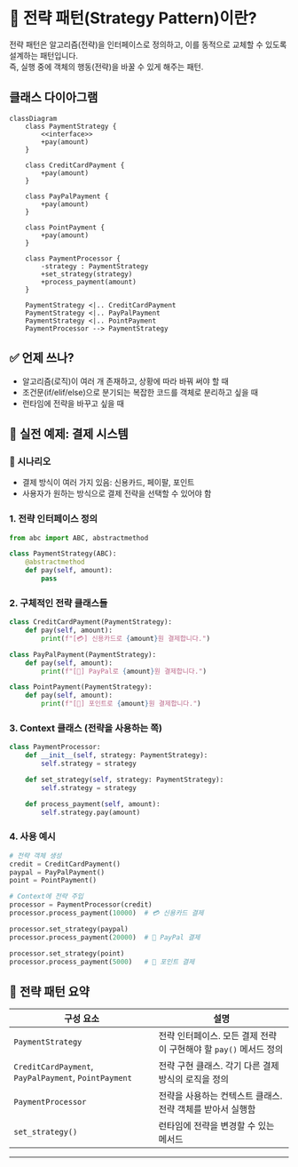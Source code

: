 # 🧠 전략 패턴(Strategy Pattern)이란?

전략 패턴은 알고리즘(전략)을 인터페이스로 정의하고, 이를 동적으로 교체할 수 있도록 설계하는 패턴입니다.  
즉, 실행 중에 객체의 행동(전략)을 바꿀 수 있게 해주는 패턴.

## 클래스 다이아그램
```mermaid
classDiagram
    class PaymentStrategy {
        <<interface>>
        +pay(amount)
    }

    class CreditCardPayment {
        +pay(amount)
    }

    class PayPalPayment {
        +pay(amount)
    }

    class PointPayment {
        +pay(amount)
    }

    class PaymentProcessor {
        -strategy : PaymentStrategy
        +set_strategy(strategy)
        +process_payment(amount)
    }

    PaymentStrategy <|.. CreditCardPayment
    PaymentStrategy <|.. PayPalPayment
    PaymentStrategy <|.. PointPayment
    PaymentProcessor --> PaymentStrategy
```


## ✅ 언제 쓰나?
- 알고리즘(로직)이 여러 개 존재하고, 상황에 따라 바꿔 써야 할 때
- 조건문(if/elif/else)으로 분기되는 복잡한 코드를 객체로 분리하고 싶을 때
- 런타임에 전략을 바꾸고 싶을 때

## 🧪 실전 예제: 결제 시스템
### 🎯 시나리오
- 결제 방식이 여러 가지 있음: 신용카드, 페이팔, 포인트
- 사용자가 원하는 방식으로 결제 전략을 선택할 수 있어야 함

### 1. 전략 인터페이스 정의
```python
from abc import ABC, abstractmethod

class PaymentStrategy(ABC):
    @abstractmethod
    def pay(self, amount):
        pass
```


### 2. 구체적인 전략 클래스들
```python
class CreditCardPayment(PaymentStrategy):
    def pay(self, amount):
        print(f"[💳] 신용카드로 {amount}원 결제합니다.")

class PayPalPayment(PaymentStrategy):
    def pay(self, amount):
        print(f"[📧] PayPal로 {amount}원 결제합니다.")

class PointPayment(PaymentStrategy):
    def pay(self, amount):
        print(f"[🎁] 포인트로 {amount}원 결제합니다.")
```


### 3. Context 클래스 (전략을 사용하는 쪽)
```python
class PaymentProcessor:
    def __init__(self, strategy: PaymentStrategy):
        self.strategy = strategy

    def set_strategy(self, strategy: PaymentStrategy):
        self.strategy = strategy

    def process_payment(self, amount):
        self.strategy.pay(amount)

```

### 4. 사용 예시
```python
# 전략 객체 생성
credit = CreditCardPayment()
paypal = PayPalPayment()
point = PointPayment()

# Context에 전략 주입
processor = PaymentProcessor(credit)
processor.process_payment(10000)  # 💳 신용카드 결제

processor.set_strategy(paypal)
processor.process_payment(20000)  # 📧 PayPal 결제

processor.set_strategy(point)
processor.process_payment(5000)   # 🎁 포인트 결제
```


## 🧩 전략 패턴 요약

| 구성 요소                                | 설명 |
|-----------------------------------------|------|
| `PaymentStrategy`                        | 전략 인터페이스. 모든 결제 전략이 구현해야 할 `pay()` 메서드 정의 |
| `CreditCardPayment`, `PayPalPayment`, `PointPayment` | 전략 구현 클래스. 각기 다른 결제 방식의 로직을 정의 |
| `PaymentProcessor`                       | 전략을 사용하는 컨텍스트 클래스. 전략 객체를 받아서 실행함 |
| `set_strategy()`                         | 런타임에 전략을 변경할 수 있는 메서드 |

---

